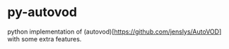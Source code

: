 # py-autovod

python implementation of (autovod)[https://github.com/jenslys/AutoVOD] with some extra features.

